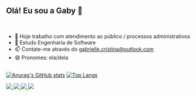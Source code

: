 ## Olá! Eu sou a Gaby 👋
<br>

- 🔭 Hoje trabalho com atendimento ao público / processos administrativos
- 🌱 Estudo Engenharia de Software
- 📫 Contate-me através do gabrielle.cristina@outlook.com
- 😄 Pronomes: ela/dela
<br><br>

[![Anurag's GitHub stats](https://github-readme-stats.vercel.app/api?username=gabycristina&count_private=true&theme=dracula&show_icons=true&hide=commits,prs&line_height=30)](https://github.com/gabycristina/github-readme-stats)
[![Top Langs](https://github-readme-stats.vercel.app/api/top-langs/?username=gabycristina&theme=dracula&layout=compact)](https://github.com/gabycristina/github-readme-stats)


<div>
  <a href="https://t.me/GabyCristina00" target="blank"> <img src="https://img.shields.io/badge/Telegram-2CA5E0?style=for-the-badge&logo=telegram&logoColor=white" target="blank">
  <a href="https://www.linkedin.com/in/gabycristina/" target="blank"> <img src="https://img.shields.io/badge/LinkedIn-0077B5?style=for-the-badge&logo=linkedin&logoColor=white" target="blank">
  <a href="https://www.facebook.com/gabriellecristina.martins/" target="blank"> <img src="https://img.shields.io/badge/Facebook-1877F2?style=for-the-badge&logo=facebook&logoColor=white" target="blank">
  <a href="https://www.instagram.com/gabycristinaa00/" target="blank"> <img src="https://img.shields.io/badge/Instagram-E4405F?style=for-the-badge&logo=instagram&logoColor=white" target="blank">
</div>


